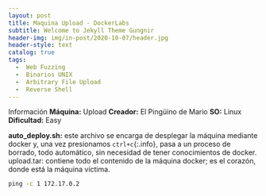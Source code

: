 ```yaml
---
layout: post
title: Maquina Upload - DockerLabs
subtitle: Welcome to Jekyll Theme Gungnir
header-img: img/in-post/2020-10-07/header.jpg
header-style: text
catalog: true
tags:
  -  Web Fuzzing
  -  Binarios UNIX
  -  Arbitrary File Upload
  -  Reverse Shell
---
```


Información
**Máquina:** Upload
**Creador:** El Pingüino de Mario
**SO:** Linux
**Dificultad:** Easy

**auto_deploy.sh:** este archivo se encarga de desplegar la máquina mediante docker y,
una vez presionamos `ctrl+c`{:.info}, pasa a un proceso de borrado, todo automático, sin
necesidad de tener conocimientos de docker.
upload.tar: contiene todo el contenido de la máquina docker; es el corazón, donde está
la máquina víctima.

```cmd
ping -c 1 172.17.0.2
```
